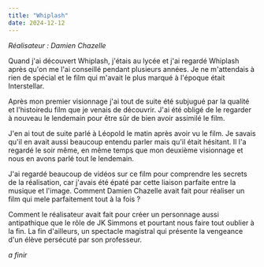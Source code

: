 ```yaml
---
title: "Whiplash"
date: 2024-12-12
---
```


*Réalisateur : Damien Chazelle*

Quand j'ai découvert Whiplash, j'étais au lycée et j'ai regardé Whiplash après qu'on me l'ai conseillé pendant plusieurs années. Je ne m'attendais à rien de spécial et le film qui m'avait le plus marqué à l'époque était Interstellar.

Après mon premier visionnage j'ai tout de suite été subjugué par la qualité et l'histoiredu film que je venais de découvrir. J'ai été obligé de le regarder à nouveau le lendemain pour être sûr de bien avoir assimilé le film. 

J'en ai tout de suite parlé à Léopold le matin après avoir vu le film. Je savais qu'il en avait aussi beaucoup entendu parler mais qu'il était hésitant. Il l'a regardé le soir même, en même temps que mon deuxième visionnage et nous en avons parlé tout le lendemain. 

J'ai regardé beaucoup de vidéos sur ce film pour comprendre les secrets de la réalisation, car j'avais été épaté par cette liaison parfaite entre la musique et l'image. Comment Damien Chazelle avait fait pour réaliser un film qui mele parfaitement tout à la fois ?

Comment le réalisateur avait fait pour créer un personnage aussi antipathique que le rôle de JK Simmons et pourtant nous faire tout oublier à la fin. La fin d'ailleurs, un spectacle magistral qui présente la vengeance d'un élève persécuté par son professeur.

*a finir*
